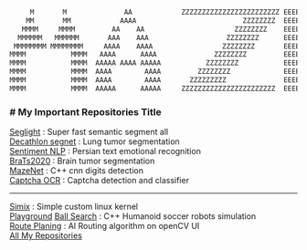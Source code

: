 <meta name="author" content="Mahdi Zeinali">
<meta name="account" content="mahdizynali">
<meta name="description" content="mahdi Zeinali github account">
<meta name="copyright" content="mahdi zeinali 2023">
<meta name="keywords" content="mahdi zeinali, mahdizynali, mrl-hsl, mrl, hsl, zeinali, mahdi zynali">

```python
     M       M              AA            ZZZZZZZZZZZZZZZZZZZZZZZZ EEEEEEEEEEEEEEEEEEE 
    MM       MM            AAAA                          ZZZZZZZZ  EEEEEEEEEEEEEEEEEEE  
   MMMM     MMMM         AA    AA                      ZZZZZZZZ    EEEEE
  MMMMMM   MMMMMM       AAA    AAA                   ZZZZZZZZ      EEEEE
 MMMMMMMM MMMMMMMM     AAAA    AAAA                 ZZZZZZZZ       EEEEEEEEEEEEEEEEEEE
MMMM           MMMM   AAAA      AAAA              ZZZZZZZZ         EEEEEEEEEEEEEEEEEEE
MMMM           MMMM  AAAAA AAAA AAAAA           ZZZZZZZZ           EEEEE
MMMM           MMMM  AAAA        AAAA         ZZZZZZZZ             EEEEE
MMMM           MMMM  AAAA        AAAA       ZZZZZZZZZ              EEEEEEEEEEEEEEEEEEE
MMMM           MMMM  AAAAA      AAAAA     ZZZZZZZZZZZZZZZZZZZZZZZ  EEEEEEEEEEEEEEEEEEE
```

### # My Important Repositories Title
[Seglight](https://github.com/mahdizynali/SegLight) : Super fast semantic segment all \
[Decathlon segnet](https://github.com/mahdizynali/Decathlon-lung-tumor-segmentation) : Lung tumor segmentation \
[Sentiment NLP](https://github.com/mahdizynali/persian-sentiment-nlp) : Persian text emotional recognition \
[BraTs2020](https://github.com/mahdizynali/BraTS2020-Tensorflow-Brain-Tumor-Segmentation) : Brain tumor segmentation \
[MazeNet](https://github.com/mahdizynali/MazeNet) : C++ cnn digits detection \
[Captcha OCR](https://github.com/mahdizynali/captcha-ocr) : Captcha detection and classifier

-------------------------------------------------------

[Simix](https://github.com/mahdizynali/Simix) : Simple custom linux kernel \
[Playground](https://github.com/mahdizynali/Soccer-Robot-Playground) [Ball Search](https://github.com/mahdizynali/robot-ball-search) : C++ Humanoid soccer robots simulation \
[Route Planing](https://github.com/mahdizynali/Earth-Map-Route-Planning) : AI Routing algorithm on openCV UI \
[All My Repositories](https://github.com/mahdizynali?tab=repositories)

